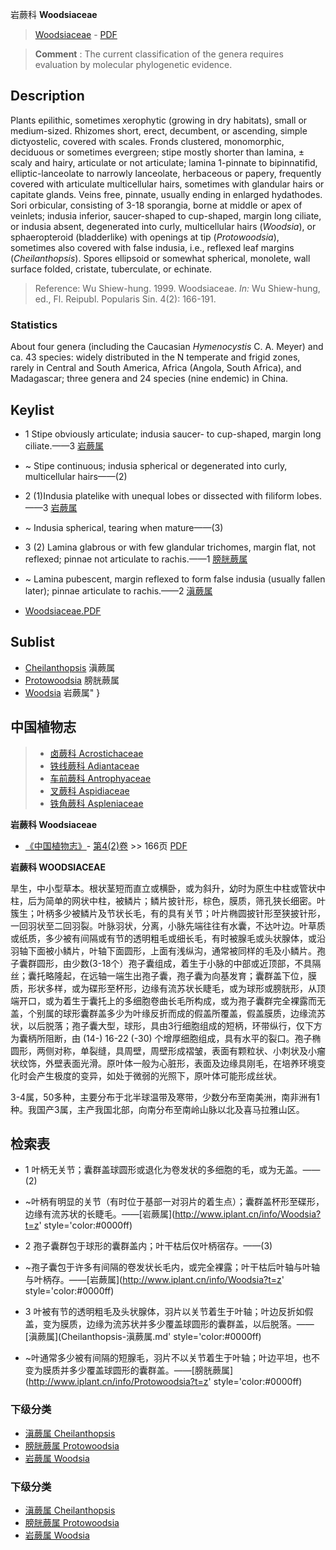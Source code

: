 岩蕨科 **Woodsiaceae**

> [Woodsiaceae](http://www.iplant.cn/info/Woodsiaceae?t=foc) - [PDF](http://www.iplant.cn/foc/pdf/Woodsiaceae.pdf)

> **Comment** : 
> The current classification of the genera requires evaluation by molecular phylogenetic evidence.

## Description

Plants epilithic, sometimes xerophytic (growing in dry habitats), small or medium-sized. Rhizomes short, erect, decumbent, or ascending, simple dictyostelic, covered with scales. Fronds clustered, monomorphic, deciduous or sometimes evergreen; stipe mostly shorter than lamina, ± scaly and hairy, articulate or not articulate; lamina 1-pinnate to bipinnatifid, elliptic-lanceolate to narrowly lanceolate, herbaceous or papery, frequently covered with articulate multicellular hairs, sometimes with glandular hairs or capitate glands. Veins free, pinnate, usually ending in enlarged hydathodes. Sori orbicular, consisting of 3-18 sporangia, borne at middle or apex of veinlets; indusia inferior, saucer-shaped to cup-shaped, margin long ciliate, or indusia absent, degenerated into curly, multicellular hairs (*Woodsia*), or sphaeropteroid (bladderlike) with openings at tip (*Protowoodsia*), sometimes also covered with false indusia, i.e., reflexed leaf margins (*Cheilanthopsis*). Spores ellipsoid or somewhat spherical, monolete, wall surface folded, cristate, tuberculate, or echinate.

> Reference: 
> Wu Shiew-hung. 1999. Woodsiaceae. *In:* Wu Shiew-hung, ed., Fl. Reipubl. Popularis Sin. 4(2): 166-191.

### Statistics
About four genera (including the Caucasian *Hymenocystis* C. A. Meyer) and ca. 43 species: widely distributed in the N temperate and frigid zones, rarely in Central and South America, Africa (Angola, South Africa), and Madagascar; three genera and 24 species (nine endemic) in China.

## Keylist

* 1 Stipe obviously articulate; indusia saucer- to cup-shaped, margin long ciliate.——3  [岩蕨属](http://www.iplant.cn/info/Woodsia?t=foc)
* ~ Stipe continuous; indusia spherical or degenerated into curly, multicellular hairs——(2)

* 2 (1)Indusia platelike with unequal lobes or dissected with filiform lobes.——3  [岩蕨属](http://www.iplant.cn/info/Woodsia?t=foc)
* ~ Indusia spherical, tearing when mature——(3)

* 3 (2) Lamina glabrous or with few glandular trichomes, margin flat, not reflexed; pinnae not articulate to rachis.——1  [膀胱蕨属](http://www.iplant.cn/info/Protowoodsia?t=foc)
* ~ Lamina pubescent, margin reflexed to form false indusia (usually fallen later); pinnae articulate to rachis.——2  [滇蕨属](http://www.iplant.cn/info/Cheilanthopsis?t=foc)

* [Woodsiaceae.PDF](http://www.iplant.cn/foc/pdf/Woodsiaceae.pdf)

## Sublist

* [Cheilanthopsis](http://www.iplant.cn/info/Cheilanthopsis?t=foc)
 滇蕨属
* [Protowoodsia](http://www.iplant.cn/info/Protowoodsia?t=foc)
 膀胱蕨属
* [Woodsia](http://www.iplant.cn/info/Woodsia?t=foc) 岩蕨属"
}

## 中国植物志

> * [卤蕨科  Acrostichaceae](http://www.iplant.cn/info/Acrostichaceae?t=z)
> * [铁线蕨科  Adiantaceae](http://www.iplant.cn/info/Adiantaceae?t=z)
> * [车前蕨科  Antrophyaceae](http://www.iplant.cn/info/Antrophyaceae?t=z)
> * [叉蕨科  Aspidiaceae](http://www.iplant.cn/info/Aspidiaceae?t=z)
> * [铁角蕨科  Aspleniaceae](Aspleniaceae-铁角蕨科.md)

**岩蕨科 Woodsiaceae**

* [《中国植物志》](http://www.iplant.cn/frps)- [第4(2)卷](http://www.iplant.cn/frps/vol/4(2)) >> 166页 [PDF](http://www.iplant.cn/frps/pdf/4(2)/166z.pdf)

**岩蕨科 WOODSIACEAE**

旱生，中小型草本。根状茎短而直立或横卧，或为斜升，幼时为原生中柱或管状中柱，后为简单的网状中柱，被鳞片；鳞片披针形，棕色，膜质，筛孔狭长细密。叶簇生；叶柄多少被鳞片及节状长毛，有的具有关节；叶片椭圆披针形至狭披针形，一回羽状至二回羽裂。叶脉羽状，分离，小脉先端往往有水囊，不达叶边。叶草质或纸质，多少被有间隔或有节的透明粗毛或细长毛，有时被腺毛或头状腺体，或沿羽轴下面被小鳞片，叶轴下面圆形，上面有浅纵沟，通常被同样的毛及小鳞片。孢子囊群圆形，由少数(3-18个）孢子囊组成，着生于小脉的中部或近顶部，不具隔丝；囊托略隆起，在远轴一端生出孢子囊，孢子囊为向基发育；囊群盖下位，膜质，形状多样，或为碟形至杯形，边缘有流苏状长睫毛，或为球形或膀胱形，从顶端开口，或为着生于囊托上的多细胞卷曲长毛所构成，或为孢子囊群完全裸露而无盖，个别属的球形囊群盖多少为叶缘反折而成的假盖所覆盖，假盖膜质，边缘流苏状，以后脱落；孢子囊大型，球形，具由3行细胞组成的短柄，环带纵行，仅下方为囊柄所阻断，由 (14-) 16-22 (-30) 个增厚细胞组成，具有水平的裂口。孢子椭圆形，两侧对称，单裂缝，具周壁，周壁形成褶皱，表面有颗粒状、小刺状及小瘤状纹饰，外壁表面光滑。原叶体一般为心脏形，表面及边缘具刚毛，在培养环境变化时会产生极度的变异，如处于微弱的光照下，原叶体可能形成丝状。

3-4属，50多种，主要分布于北半球温带及寒带，少数分布至南美洲，南非洲有1种。我国产3属，主产我国北部，向南分布至南岭山脉以北及喜马拉雅山区。

## 检索表

* 1 叶柄无关节；囊群盖球圆形或退化为卷发状的多细胞的毛，或为无盖。——(2)
* ~叶柄有明显的关节（有时位于基部一对羽片的着生点）；囊群盖杯形至碟形，边缘有流苏状的长睫毛。——[岩蕨属](http://www.iplant.cn/info/Woodsia?t=z'  style='color:#0000ff)

* 2 孢子囊群包于球形的囊群盖内；叶干枯后仅叶柄宿存。——(3)
* ~孢子囊包于许多有间隔的卷发状长毛内，或完全裸露；叶干枯后叶轴与叶轴与叶柄存。——[岩蕨属](http://www.iplant.cn/info/Woodsia?t=z'  style='color:#0000ff)

* 3 叶被有节的透明粗毛及头状腺体，羽片以关节着生于叶轴；叶边反折如假盖，变为膜质，边缘为流苏状并多少覆盖球圆形的囊群盖，以后脱落。——[滇蕨属](Cheilanthopsis-滇蕨属.md'  style='color:#0000ff)

* ~叶通常多少被有间隔的短腺毛，羽片不以关节着生于叶轴；叶边平坦，也不变为膜质并多少覆盖球圆形的囊群盖。——[膀胱蕨属](http://www.iplant.cn/info/Protowoodsia?t=z'  style='color:#0000ff)

### 下级分类
* [滇蕨属  Cheilanthopsis](Cheilanthopsis-滇蕨属.md)
* [膀胱蕨属  Protowoodsia](http://www.iplant.cn/info/Protowoodsia?t=z)
* [岩蕨属  Woodsia](http://www.iplant.cn/info/Woodsia?t=z)

### 下级分类
* [滇蕨属  Cheilanthopsis](http://www.iplant.cn/info/sp/Cheilanthopsis?t=z)
* [膀胱蕨属  Protowoodsia](http://www.iplant.cn/info/sp/Protowoodsia?t=z)
* [岩蕨属  Woodsia](http://www.iplant.cn/info/sp/Woodsia?t=z)
